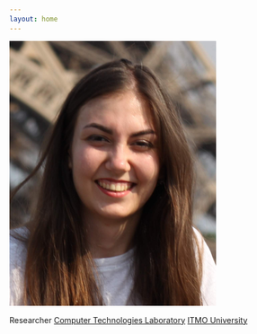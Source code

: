 ```yaml
---
layout: home
---
```


![alt text for screen readers](assets/enoskova.png "Text to show on mouseover")

Researcher
[Computer Technologies Laboratory](http://ctlab.ifmo.ru/en/)
[ITMO University](https://en.itmo.ru/)
